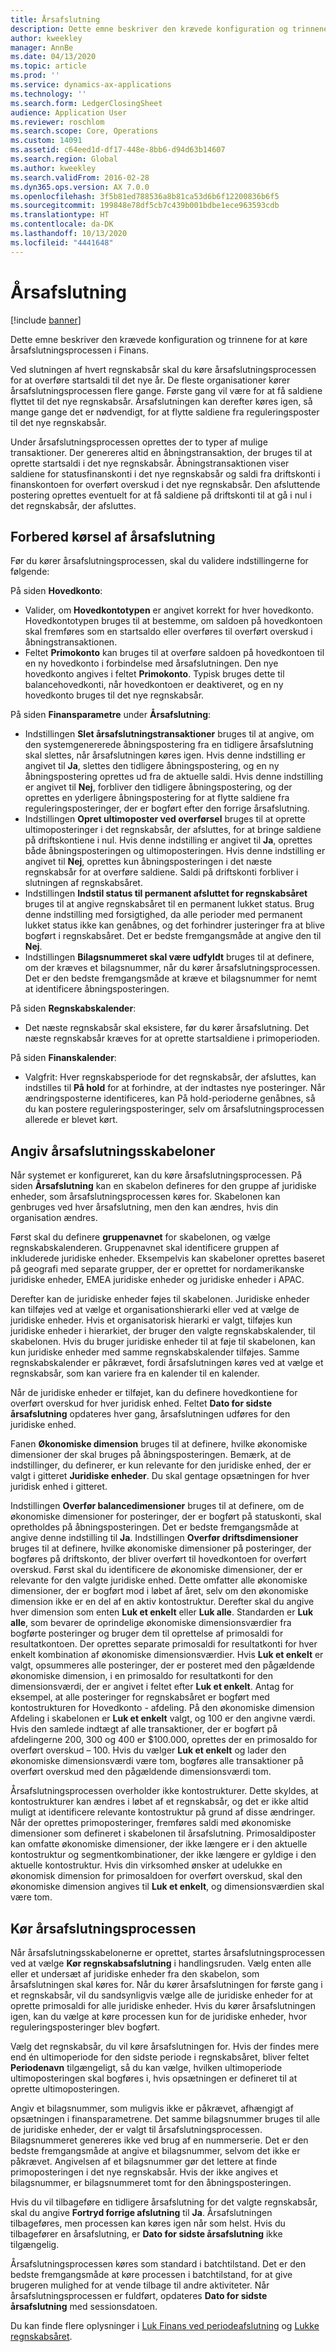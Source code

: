 ```yaml
---
title: Årsafslutning
description: Dette emne beskriver den krævede konfiguration og trinnene for at køre årsafslutningsprocessen i Finans.
author: kweekley
manager: AnnBe
ms.date: 04/13/2020
ms.topic: article
ms.prod: ''
ms.service: dynamics-ax-applications
ms.technology: ''
ms.search.form: LedgerClosingSheet
audience: Application User
ms.reviewer: roschlom
ms.search.scope: Core, Operations
ms.custom: 14091
ms.assetid: c64eed1d-df17-448e-8bb6-d94d63b14607
ms.search.region: Global
ms.author: kweekley
ms.search.validFrom: 2016-02-28
ms.dyn365.ops.version: AX 7.0.0
ms.openlocfilehash: 3f5b81ed788536a8b81ca53d6b6f12200836b6f5
ms.sourcegitcommit: 199848e78df5cb7c439b001bdbe1ece963593cdb
ms.translationtype: HT
ms.contentlocale: da-DK
ms.lasthandoff: 10/13/2020
ms.locfileid: "4441648"
---
```

# <a name="year-end-close"></a>Årsafslutning

[!include [banner](../includes/banner.md)]

Dette emne beskriver den krævede konfiguration og trinnene for at køre årsafslutningsprocessen i Finans. 

Ved slutningen af hvert regnskabsår skal du køre årsafslutningsprocessen for at overføre startsaldi til det nye år. De fleste organisationer kører årsafslutningsprocessen flere gange. Første gang vil være for at få saldiene flyttet til det nye regnskabsår. Årsafslutningen kan derefter køres igen, så mange gange det er nødvendigt, for at flytte saldiene fra reguleringsposter til det nye regnskabsår. 

Under årsafslutningsprocessen oprettes der to typer af mulige transaktioner. Der genereres altid en åbningstransaktion, der bruges til at oprette startsaldi i det nye regnskabsår. Åbningstransaktionen viser saldiene for statusfinanskonti i det nye regnskabsår og saldi fra driftskonti i finanskontoen for overført overskud i det nye regnskabsår. Den afsluttende postering oprettes eventuelt for at få saldiene på driftskonti til at gå i nul i det regnskabsår, der afsluttes.

## <a name="prepare-to-run-the-year-end-close"></a>Forbered kørsel af årsafslutning
Før du kører årsafslutningsprocessen, skal du validere indstillingerne for følgende: 

På siden **Hovedkonto**:

-   Valider, om **Hovedkontotypen** er angivet korrekt for hver hovedkonto. Hovedkontotypen bruges til at bestemme, om saldoen på hovedkontoen skal fremføres som en startsaldo eller overføres til overført overskud i åbningstransaktionen.
-   Feltet **Primokonto** kan bruges til at overføre saldoen på hovedkontoen til en ny hovedkonto i forbindelse med årsafslutningen. Den nye hovedkonto angives i feltet **Primokonto**. Typisk bruges dette til balancehovedkonti, når hovedkontoen er deaktiveret, og en ny hovedkonto bruges til det nye regnskabsår.

På siden **Finansparametre** under **Årsafslutning**:

-   Indstillingen **Slet årsafslutningstransaktioner** bruges til at angive, om den systemgenererede åbningspostering fra en tidligere årsafslutning skal slettes, når årsafslutningen køres igen. Hvis denne indstilling er angivet til **Ja**, slettes den tidligere åbningspostering, og en ny åbningspostering oprettes ud fra de aktuelle saldi. Hvis denne indstilling er angivet til **Nej**, forbliver den tidligere åbningspostering, og der oprettes en yderligere åbningspostering for at flytte saldiene fra reguleringsposteringer, der er bogført efter den forrige årsafslutning.
-   Indstillingen **Opret ultimoposter ved overførsel** bruges til at oprette ultimoposteringer i det regnskabsår, der afsluttes, for at bringe saldiene på driftskontiene i nul. Hvis denne indstilling er angivet til **Ja**, oprettes både åbningsposteringen og ultimoposteringen. Hvis denne indstilling er angivet til **Nej**, oprettes kun åbningsposteringen i det næste regnskabsår for at overføre saldiene. Saldi på driftskonti forbliver i slutningen af regnskabsåret.
-   Indstillingen **Indstil status til permanent afsluttet for regnskabsåret** bruges til at angive regnskabsåret til en permanent lukket status. Brug denne indstilling med forsigtighed, da alle perioder med permanent lukket status ikke kan genåbnes, og det forhindrer justeringer fra at blive bogført i regnskabsåret. Det er bedste fremgangsmåde at angive den til **Nej**.
-   Indstillingen **Bilagsnummeret skal være udfyldt** bruges til at definere, om der kræves et bilagsnummer, når du kører årsafslutningsprocessen. Det er den bedste fremgangsmåde at kræve et bilagsnummer for nemt at identificere åbningsposteringen.

På siden **Regnskabskalender**:

-   Det næste regnskabsår skal eksistere, før du kører årsafslutning. Det næste regnskabsår kræves for at oprette startsaldiene i primoperioden.

På siden **Finanskalender**:

-   Valgfrit: Hver regnskabsperiode for det regnskabsår, der afsluttes, kan indstilles til **På hold** for at forhindre, at der indtastes nye posteringer. Når ændringsposterne identificeres, kan På hold-perioderne genåbnes, så du kan postere reguleringsposteringer, selv om årsafslutningsprocessen allerede er blevet kørt.

## <a name="define-year-end-close-templates"></a>Angiv årsafslutningsskabeloner
Når systemet er konfigureret, kan du køre årsafslutningsprocessen. På siden **Årsafslutning** kan en skabelon defineres for den gruppe af juridiske enheder, som årsafslutningsprocessen køres for. Skabelonen kan genbruges ved hver årsafslutning, men den kan ændres, hvis din organisation ændres. 

Først skal du definere **gruppenavnet** for skabelonen, og vælge regnskabskalenderen. Gruppenavnet skal identificere gruppen af inkluderede juridiske enheder.  Eksempelvis kan skabeloner oprettes baseret på geografi med separate grupper, der er oprettet for nordamerikanske juridiske enheder, EMEA juridiske enheder og juridiske enheder i APAC. 

Derefter kan de juridiske enheder føjes til skabelonen. Juridiske enheder kan tilføjes ved at vælge et organisationshierarki eller ved at vælge de juridiske enheder. Hvis et organisatorisk hierarki er valgt, tilføjes kun juridiske enheder i hierarkiet, der bruger den valgte regnskabskalender, til skabelonen. Hvis du bruger juridiske enheder til at føje til skabelonen, kan kun juridiske enheder med samme regnskabskalender tilføjes. Samme regnskabskalender er påkrævet, fordi årsafslutningen køres ved at vælge et regnskabsår, som kan variere fra en kalender til en kalender. 

Når de juridiske enheder er tilføjet, kan du definere hovedkontiene for overført overskud for hver juridisk enhed. Feltet **Dato for sidste årsafslutning** opdateres hver gang, årsafslutningen udføres for den juridiske enhed. 

Fanen **Økonomiske dimension** bruges til at definere, hvilke økonomiske dimensioner der skal bruges på åbningsposteringen. Bemærk, at de indstillinger, du definerer, er kun relevante for den juridiske enhed, der er valgt i gitteret **Juridiske enheder**. Du skal gentage opsætningen for hver juridisk enhed i gitteret. 

Indstillingen **Overfør balancedimensioner** bruges til at definere, om de økonomiske dimensioner for posteringer, der er bogført på statuskonti, skal opretholdes på åbningsposteringen. Det er bedste fremgangsmåde at angive denne indstilling til **Ja**. Indstillingen **Overfør driftsdimensioner** bruges til at definere, hvilke økonomiske dimensioner på posteringer, der bogføres på driftskonto, der bliver overført til hovedkontoen for overført overskud. Først skal du identificere de økonomiske dimensioner, der er relevante for den valgte juridiske enhed. Dette omfatter alle økonomiske dimensioner, der er bogført mod i løbet af året, selv om den økonomiske dimension ikke er en del af en aktiv kontostruktur. Derefter skal du angive hver dimension som enten **Luk et enkelt** eller **Luk alle**.  Standarden er **Luk alle**, som bevarer de oprindelige økonomiske dimensionsværdier fra bogførte posteringer og bruger dem til oprettelse af primosaldi for resultatkontoen. Der oprettes separate primosaldi for resultatkonti for hver enkelt kombination af økonomiske dimensionsværdier. Hvis **Luk et enkelt** er valgt, opsummeres alle posteringer, der er posteret med den pågældende økonomiske dimension, i en primosaldo for resultatkonti for den dimensionsværdi, der er angivet i feltet efter **Luk et enkelt**. Antag for eksempel, at alle posteringer for regnskabsåret er bogført med kontostrukturen for Hovedkonto - afdeling. På den økonomiske dimension Afdeling i skabelonen er **Luk et enkelt** valgt, og 100 er den angivne værdi. Hvis den samlede indtægt af alle transaktioner, der er bogført på afdelingerne 200, 300 og 400 er $100.000, oprettes der en primosaldo for overført overskud – 100. Hvis du vælger **Luk et enkelt** og lader den økonomiske dimensionsværdi være tom, bogføres alle transaktioner på overført overskud med den pågældende dimensionsværdi tom. 

Årsafslutningsprocessen overholder ikke kontostrukturer. Dette skyldes, at kontostrukturer kan ændres i løbet af et regnskabsår, og det er ikke altid muligt at identificere relevante kontostruktur på grund af disse ændringer.  Når der oprettes primoposteringer, fremføres saldi med økonomiske dimensioner som defineret i skabelonen til årsafslutning. Primosaldiposter kan omfatte økonomiske dimensioner, der ikke længere er i den aktuelle kontostruktur og segmentkombinationer, der ikke længere er gyldige i den aktuelle kontostruktur. Hvis din virksomhed ønsker at udelukke en økonomisk dimension for primosaldoen for overført overskud, skal den økonomiske dimension angives til **Luk et enkelt**, og dimensionsværdien skal være tom.

## <a name="run-the-year-end-close-process"></a>Kør årsafslutningsprocessen
Når årsafslutningsskabelonerne er oprettet, startes årsafslutningsprocessen ved at vælge **Kør regnskabsafslutning** i handlingsruden. Vælg enten alle eller et undersæt af juridiske enheder fra den skabelon, som årsafslutningen skal køres for. Når du kører årsafslutningen for første gang i et regnskabsår, vil du sandsynligvis vælge alle de juridiske enheder for at oprette primosaldi for alle juridiske enheder. Hvis du kører årsafslutningen igen, kan du vælge at køre processen kun for de juridiske enheder, hvor reguleringsposteringer blev bogført. 

Vælg det regnskabsår, du vil køre årsafslutningen for. Hvis der findes mere end én ultimoperiode for den sidste periode i regnskabsåret, bliver feltet **Periodenavn** tilgængeligt, så du kan vælge, hvilken ultimoperiode ultimoposteringen skal bogføres i, hvis opsætningen er defineret til at oprette ultimoposteringen. 

Angiv et bilagsnummer, som muligvis ikke er påkrævet, afhængigt af opsætningen i finansparametrene. Det samme bilagsnummer bruges til alle de juridiske enheder, der er valgt til årsafslutningsprocessen. Bilagsnummeret genereres ikke ved brug af en nummerserie. Det er den bedste fremgangsmåde at angive et bilagsnummer, selvom det ikke er påkrævet. Angivelsen af et bilagsnummer gør det lettere at finde primoposteringen i det nye regnskabsår. Hvis der ikke angives et bilagsnummer, er bilagsnummeret tomt for den åbningsposteringen. 

Hvis du vil tilbageføre en tidligere årsafslutning for det valgte regnskabsår, skal du angive **Fortryd forrige afslutning** til **Ja**. Årsafslutningen tilbageføres, men processen kan køres igen når som helst. Hvis du tilbagefører en årsafslutning, er **Dato for sidste årsafslutning** ikke tilgængelig. 

Årsafslutningsprocessen køres som standard i batchtilstand. Det er den bedste fremgangsmåde at køre processen i batchtilstand, for at give brugeren mulighed for at vende tilbage til andre aktiviteter. Når årsafslutningsprocessen er fuldført, opdateres **Dato for sidste årsafslutning** med sessionsdatoen.

Du kan finde flere oplysninger i [Luk Finans ved periodeafslutning](close-general-ledger-at-period-end.md) og [Lukke regnskabsåret](tasks/close-fiscal-year.md).



